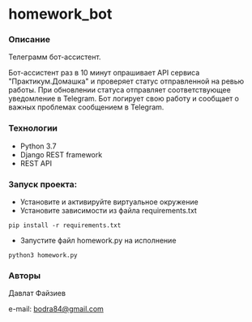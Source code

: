 # homework_bot
### Описание
Телеграмм бот-ассистент.

Бот-ассистент раз в 10 минут опрашивает API сервиса "Практикум.Домашка" и проверяет статус отправленной на ревью работы. При обновлении статуса отправляет соответствующее уведомление в Telegram. Бот логирует свою работу и сообщает о важных проблемах сообщением в Telegram. 

### Технологии
- Python 3.7
- Django REST framework
- REST API

### Запуск проекта:
- Установите и активируйте виртуальное окружение
- Установите зависимости из файла requirements.txt
```
pip install -r requirements.txt
``` 
- Запустите файл homework.py на исполнение
```
python3 homework.py
```
### Авторы
Давлат Файзиев

e-mail: bodra84@gmail.com
